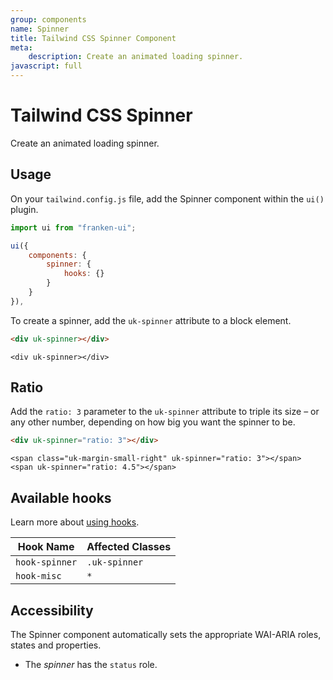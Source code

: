```yaml
---
group: components
name: Spinner
title: Tailwind CSS Spinner Component
meta:
    description: Create an animated loading spinner.
javascript: full
---
```


# Tailwind CSS Spinner

<p class="mt-2 text-xl text-muted-foreground">Create an animated loading spinner.</p>

## Usage

On your `tailwind.config.js` file, add the Spinner component within the `ui()` plugin.

```javascript
import ui from "franken-ui";

ui({
    components: {
        spinner: {
            hooks: {}
        }
    }
}),
```

To create a spinner, add the `uk-spinner` attribute to a block element.

```html
<div uk-spinner></div>
```

```example
<div uk-spinner></div>
```

## Ratio

Add the `ratio: 3` parameter to the `uk-spinner` attribute to triple its size – or any other number, depending on how big you want the spinner to be.

```html
<div uk-spinner="ratio: 3"></div>
```

```example
<span class="uk-margin-small-right" uk-spinner="ratio: 3"></span>
<span uk-spinner="ratio: 4.5"></span>
```

## Available hooks

Learn more about [using hooks](/docs/introduction#using-hooks).

| Hook Name      | Affected Classes |
|----------------|------------------|
| `hook-spinner` | `.uk-spinner`    |
| `hook-misc`    | `*`              |

## Accessibility

The Spinner component automatically sets the appropriate WAI-ARIA roles, states and properties.

- The *spinner* has the `status` role.
